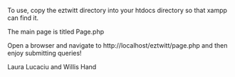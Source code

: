 To use, copy the eztwitt directory into your htdocs directory so that xampp can find it.

The main page is titled Page.php

Open a browser and navigate to http://localhost/eztwitt/page.php and then enjoy submitting queries!

Laura Lucaciu and Willis Hand
